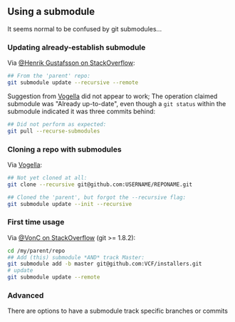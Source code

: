 ## Using a submodule

It seems normal to be confused by git submodules...

### Updating already-establish submodule

Via [@Henrik Gustafsson on StackOverflow][PullSub]:

```bash
## From the 'parent' repo:
git submodule update --recursive --remote
```

Suggestion from [Vogella][Vogella] did not appear to work; The
operation claimed submodule was "Already up-to-date", even though a
`git status` within the submodule indicated it was three commits
behind:

```bash
## Did not perform as expected:
git pull --recurse-submodules
```

### Cloning a repo with submodules

Via [Vogella][Vogella]:

```bash
## Not yet cloned at all:
git clone --recursive git@github.com:USERNAME/REPONAME.git

## Cloned the 'parent', but forgot the --recursive flag:
git submodule update --init --recursive
```

### First time usage

Via [@VonC on StackOverflow][FirstTime] (git >= 1.8.2):

```bash
cd /my/parent/repo
## Add (this) submodule *AND* track Master:
git submodule add -b master git@github.com:VCF/installers.git
# update
git submodule update --remote 
```

### Advanced

There are options to have a submodule track specific branches or commits

[FirstTime]: https://stackoverflow.com/a/9189815
[Vogella]: http://www.vogella.com/tutorials/GitSubmodules/article.html
[PullSub]: https://stackoverflow.com/a/1032653
